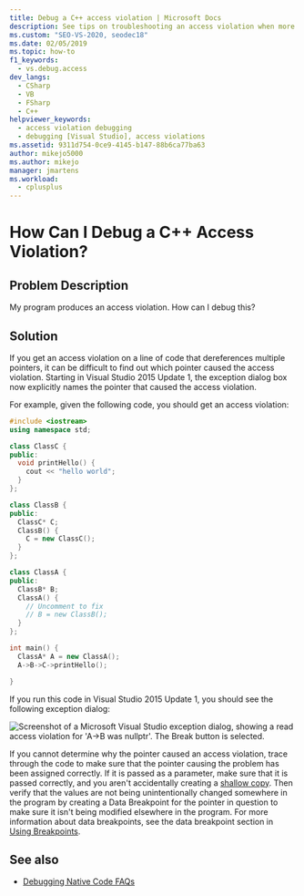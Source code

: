 ```yaml
---
title: Debug a C++ access violation | Microsoft Docs
description: See tips on troubleshooting an access violation when more than one pointer is a candidate. Recent versions of Visual Studio name the errant pointer.
ms.custom: "SEO-VS-2020, seodec18"
ms.date: 02/05/2019
ms.topic: how-to
f1_keywords: 
  - vs.debug.access
dev_langs: 
  - CSharp
  - VB
  - FSharp
  - C++
helpviewer_keywords: 
  - access violation debugging
  - debugging [Visual Studio], access violations
ms.assetid: 9311d754-0ce9-4145-b147-88b6ca77ba63
author: mikejo5000
ms.author: mikejo
manager: jmartens
ms.workload: 
  - cplusplus
---
```

# How Can I Debug a C++ Access Violation?

## Problem Description

My program produces an access violation. How can I debug this?

## Solution

If you get an access violation on a line of code that dereferences  multiple pointers, it can be difficult to find out which pointer caused the access violation. Starting in Visual Studio 2015 Update 1, the exception dialog box now explicitly names the pointer that caused the access violation.

For example, given the following code, you should get an access violation:

```C++
#include <iostream>
using namespace std;

class ClassC {
public:
  void printHello() {
    cout << "hello world";
  }
};

class ClassB {
public:
  ClassC* C;
  ClassB() {
    C = new ClassC();
  }
};

class ClassA {
public:
  ClassB* B;
  ClassA() {
    // Uncomment to fix
    // B = new ClassB();
  }
};

int main() {
  ClassA* A = new ClassA();
  A->B->C->printHello();

}
```

If you run this code in Visual Studio 2015 Update 1, you should see the following exception dialog:

![Screenshot of a Microsoft Visual Studio exception dialog, showing a read access violation for 'A->B was nullptr'. The Break button is selected.](../debugger/media/accessviolationcplus.png)

If you cannot determine why the pointer caused an access violation, trace through the code to make sure that the pointer causing the problem has been assigned correctly.  If it is passed as a parameter, make sure that it is  passed correctly, and you aren't accidentally creating a [shallow copy](https://stackoverflow.com/questions/184710/what-is-the-difference-between-a-deep-copy-and-a-shallow-copy). Then verify that the values are not being unintentionally changed somewhere in the program by creating a Data Breakpoint for the pointer in question to make sure it isn't being modified elsewhere in the program. For more information about data breakpoints, see the data breakpoint section in [Using Breakpoints](../debugger/using-breakpoints.md).

## See also
- [Debugging Native Code FAQs](../debugger/debugging-native-code-faqs.md)